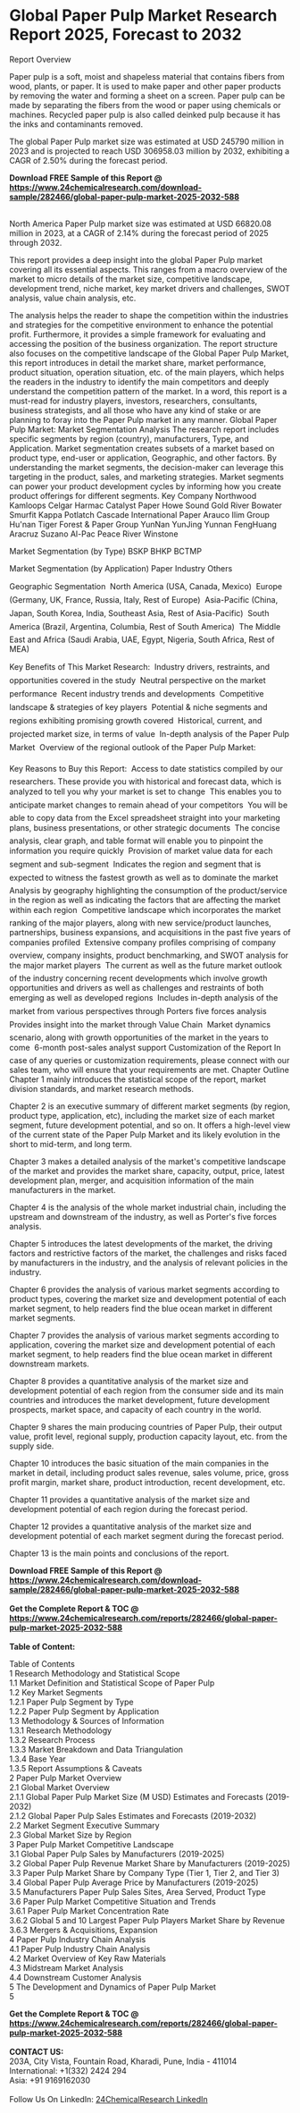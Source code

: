 <h1>Global Paper Pulp Market Research Report 2025, Forecast to 2032</h1><p>Report Overview</p><p>
Paper pulp is a soft, moist and shapeless material that contains fibers from wood, plants, or paper. It is used to make paper and other paper products by removing the water and forming a sheet on a screen. Paper pulp can be made by separating the fibers from the wood or paper using chemicals or machines. Recycled paper pulp is also called deinked pulp because it has the inks and contaminants removed.</p><p>
The global Paper Pulp market size was estimated at USD 245790 million in 2023 and is projected to reach USD 306958.03 million by 2032, exhibiting a CAGR of 2.50% during the forecast period.</p><div><b>Download FREE Sample of this Report @ 
            <a href="https://www.24chemicalresearch.com/download-sample/282466/global-paper-pulp-market-2025-2032-588">
            https://www.24chemicalresearch.com/download-sample/282466/global-paper-pulp-market-2025-2032-588</a></b></div><br><p>
North America Paper Pulp market size was estimated at USD 66820.08 million in 2023, at a CAGR of 2.14% during the forecast period of 2025 through 2032.</p><p>
This report provides a deep insight into the global Paper Pulp market covering all its essential aspects. This ranges from a macro overview of the market to micro details of the market size, competitive landscape, development trend, niche market, key market drivers and challenges, SWOT analysis, value chain analysis, etc.</p><p>
The analysis helps the reader to shape the competition within the industries and strategies for the competitive environment to enhance the potential profit. Furthermore, it provides a simple framework for evaluating and accessing the position of the business organization. The report structure also focuses on the competitive landscape of the Global Paper Pulp Market, this report introduces in detail the market share, market performance, product situation, operation situation, etc. of the main players, which helps the readers in the industry to identify the main competitors and deeply understand the competition pattern of the market.
In a word, this report is a must-read for industry players, investors, researchers, consultants, business strategists, and all those who have any kind of stake or are planning to foray into the Paper Pulp market in any manner.
Global Paper Pulp Market: Market Segmentation Analysis
The research report includes specific segments by region (country), manufacturers, Type, and Application. Market segmentation creates subsets of a market based on product type, end-user or application, Geographic, and other factors. By understanding the market segments, the decision-maker can leverage this targeting in the product, sales, and marketing strategies. Market segments can power your product development cycles by informing how you create product offerings for different segments.
Key Company
Northwood
Kamloops
Celgar
Harmac
Catalyst Paper
Howe Sound
Gold River
Bowater
Smurfit Kappa
Potlatch
Cascade
International Paper
Arauco
Ilim Group
Hu'nan Tiger Forest &amp; Paper Group
YunNan YunJing
Yunnan FengHuang
Aracruz
Suzano
Al-Pac
Peace River
Winstone</p><p>
Market Segmentation (by Type)
BSKP
BHKP
BCTMP</p><p>
Market Segmentation (by Application)
Paper Industry
Others</p><p>
Geographic Segmentation
 North America (USA, Canada, Mexico)
 Europe (Germany, UK, France, Russia, Italy, Rest of Europe)
 Asia-Pacific (China, Japan, South Korea, India, Southeast Asia, Rest of Asia-Pacific)
 South America (Brazil, Argentina, Columbia, Rest of South America)
 The Middle East and Africa (Saudi Arabia, UAE, Egypt, Nigeria, South Africa, Rest of MEA)</p><p>
Key Benefits of This Market Research:
 Industry drivers, restraints, and opportunities covered in the study
 Neutral perspective on the market performance
 Recent industry trends and developments
 Competitive landscape &amp; strategies of key players
 Potential &amp; niche segments and regions exhibiting promising growth covered
 Historical, current, and projected market size, in terms of value
 In-depth analysis of the Paper Pulp Market
 Overview of the regional outlook of the Paper Pulp Market:</p><p>
Key Reasons to Buy this Report:
 Access to date statistics compiled by our researchers. These provide you with historical and forecast data, which is analyzed to tell you why your market is set to change
 This enables you to anticipate market changes to remain ahead of your competitors
 You will be able to copy data from the Excel spreadsheet straight into your marketing plans, business presentations, or other strategic documents
 The concise analysis, clear graph, and table format will enable you to pinpoint the information you require quickly
 Provision of market value data for each segment and sub-segment
 Indicates the region and segment that is expected to witness the fastest growth as well as to dominate the market
 Analysis by geography highlighting the consumption of the product/service in the region as well as indicating the factors that are affecting the market within each region
 Competitive landscape which incorporates the market ranking of the major players, along with new service/product launches, partnerships, business expansions, and acquisitions in the past five years of companies profiled
 Extensive company profiles comprising of company overview, company insights, product benchmarking, and SWOT analysis for the major market players
 The current as well as the future market outlook of the industry concerning recent developments which involve growth opportunities and drivers as well as challenges and restraints of both emerging as well as developed regions
 Includes in-depth analysis of the market from various perspectives through Porters five forces analysis
 Provides insight into the market through Value Chain
 Market dynamics scenario, along with growth opportunities of the market in the years to come
 6-month post-sales analyst support
Customization of the Report
In case of any queries or customization requirements, please connect with our sales team, who will ensure that your requirements are met.
Chapter Outline
Chapter 1 mainly introduces the statistical scope of the report, market division standards, and market research methods.</p><p>
Chapter 2 is an executive summary of different market segments (by region, product type, application, etc), including the market size of each market segment, future development potential, and so on. It offers a high-level view of the current state of the Paper Pulp Market and its likely evolution in the short to mid-term, and long term.</p><p>
Chapter 3 makes a detailed analysis of the market's competitive landscape of the market and provides the market share, capacity, output, price, latest development plan, merger, and acquisition information of the main manufacturers in the market.</p><p>
Chapter 4 is the analysis of the whole market industrial chain, including the upstream and downstream of the industry, as well as Porter's five forces analysis.</p><p>
Chapter 5 introduces the latest developments of the market, the driving factors and restrictive factors of the market, the challenges and risks faced by manufacturers in the industry, and the analysis of relevant policies in the industry.</p><p>
Chapter 6 provides the analysis of various market segments according to product types, covering the market size and development potential of each market segment, to help readers find the blue ocean market in different market segments.</p><p>
Chapter 7 provides the analysis of various market segments according to application, covering the market size and development potential of each market segment, to help readers find the blue ocean market in different downstream markets.</p><p>
Chapter 8 provides a quantitative analysis of the market size and development potential of each region from the consumer side and its main countries and introduces the market development, future development prospects, market space, and capacity of each country in the world.</p><p>
Chapter 9 shares the main producing countries of Paper Pulp, their output value, profit level, regional supply, production capacity layout, etc. from the supply side.</p><p>
Chapter 10 introduces the basic situation of the main companies in the market in detail, including product sales revenue, sales volume, price, gross profit margin, market share, product introduction, recent development, etc.</p><p>
Chapter 11 provides a quantitative analysis of the market size and development potential of each region during the forecast period.</p><p>
Chapter 12 provides a quantitative analysis of the market size and development potential of each market segment during the forecast period.</p><p>
Chapter 13 is the main points and conclusions of the report.</p><p>
</p><div><b>Download FREE Sample of this Report @ 
            <a href="https://www.24chemicalresearch.com/download-sample/282466/global-paper-pulp-market-2025-2032-588">
            https://www.24chemicalresearch.com/download-sample/282466/global-paper-pulp-market-2025-2032-588</a></b></div><br><div><b>Get the Complete Report & TOC @ 
            <a href="https://www.24chemicalresearch.com/reports/282466/global-paper-pulp-market-2025-2032-588">
            https://www.24chemicalresearch.com/reports/282466/global-paper-pulp-market-2025-2032-588</a></b></div><br>
            <b>Table of Content:</b><p>Table of Contents<br />
1 Research Methodology and Statistical Scope<br />
1.1 Market Definition and Statistical Scope of Paper Pulp<br />
1.2 Key Market Segments<br />
1.2.1 Paper Pulp Segment by Type<br />
1.2.2 Paper Pulp Segment by Application<br />
1.3 Methodology & Sources of Information<br />
1.3.1 Research Methodology<br />
1.3.2 Research Process<br />
1.3.3 Market Breakdown and Data Triangulation<br />
1.3.4 Base Year<br />
1.3.5 Report Assumptions & Caveats<br />
2 Paper Pulp Market Overview<br />
2.1 Global Market Overview<br />
2.1.1 Global Paper Pulp Market Size (M USD) Estimates and Forecasts (2019-2032)<br />
2.1.2 Global Paper Pulp Sales Estimates and Forecasts (2019-2032)<br />
2.2 Market Segment Executive Summary<br />
2.3 Global Market Size by Region<br />
3 Paper Pulp Market Competitive Landscape<br />
3.1 Global Paper Pulp Sales by Manufacturers (2019-2025)<br />
3.2 Global Paper Pulp Revenue Market Share by Manufacturers (2019-2025)<br />
3.3 Paper Pulp Market Share by Company Type (Tier 1, Tier 2, and Tier 3)<br />
3.4 Global Paper Pulp Average Price by Manufacturers (2019-2025)<br />
3.5 Manufacturers Paper Pulp Sales Sites, Area Served, Product Type<br />
3.6 Paper Pulp Market Competitive Situation and Trends<br />
3.6.1 Paper Pulp Market Concentration Rate<br />
3.6.2 Global 5 and 10 Largest Paper Pulp Players Market Share by Revenue<br />
3.6.3 Mergers & Acquisitions, Expansion<br />
4 Paper Pulp Industry Chain Analysis<br />
4.1 Paper Pulp Industry Chain Analysis<br />
4.2 Market Overview of Key Raw Materials<br />
4.3 Midstream Market Analysis<br />
4.4 Downstream Customer Analysis<br />
5 The Development and Dynamics of Paper Pulp Market <br />
5</p><div><b>Get the Complete Report & TOC @ 
            <a href="https://www.24chemicalresearch.com/reports/282466/global-paper-pulp-market-2025-2032-588">
            https://www.24chemicalresearch.com/reports/282466/global-paper-pulp-market-2025-2032-588</a></b></div><br><b>CONTACT US:</b><br>
            203A, City Vista, Fountain Road, Kharadi, Pune, India - 411014<br>
            International: +1(332) 2424 294<br>
            Asia: +91 9169162030 <br><br>
            Follow Us On LinkedIn: <a href="https://www.linkedin.com/company/24chemicalresearch/">24ChemicalResearch LinkedIn</a>